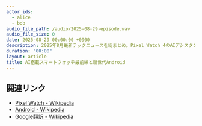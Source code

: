 ```yaml
---
actor_ids:
  - alice
  - bob
audio_file_path: /audio/2025-08-29-episode.wav
audio_file_size: 0
date: 2025-08-29 00:00:00 +0900
description: 2025年8月最新テックニュースを総まとめ。Pixel Watch 4のAIアシスタントGeminiによる直感的ジェスチャー起動や、日本で解禁された心電図機能、Android 16ベータでのロック画面ウィジェット復活、Google翻訳のAIライブ翻訳機能、さらにChrome上のAIエージェント「Claude」の登場など、ウェアラブル×AI、スマホOS進化、リアルタイム翻訳、Web自動操作の最前線をわかりやすく解説します。AIとガジェットが急接近する今、デジタルライフはどう変わる？テック好き必聴の一回です。
duration: "00:00"
layout: article
title: AI搭載スマートウォッチ最前線と新世代Android
---
```


## 関連リンク

- [Pixel Watch - Wikipedia](https://ja.wikipedia.org/wiki/Pixel_Watch)
- [Android - Wikipedia](https://ja.wikipedia.org/wiki/Android)
- [Google翻訳 - Wikipedia](https://ja.wikipedia.org/wiki/Google%E7%BF%BB%E8%A8%B3)
